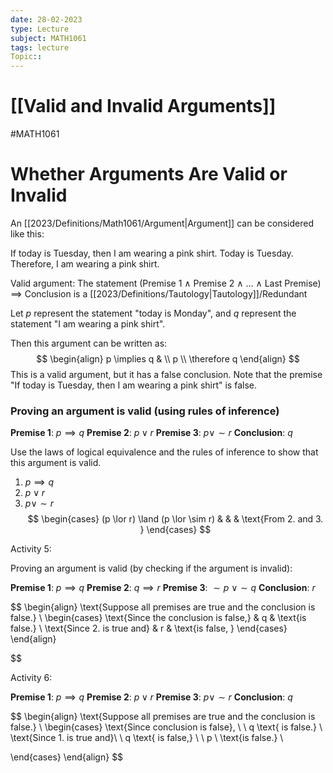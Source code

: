 ```yaml
---
date: 28-02-2023
type: Lecture
subject: MATH1061
tags: lecture
Topic:: 
---
```

# [[Valid and Invalid Arguments]]
#MATH1061
# Whether Arguments Are Valid or Invalid

An [[2023/Definitions/Math1061/Argument|Argument]] can be considered like this:

If today is Tuesday, then I am wearing a pink shirt.
Today is Tuesday.
Therefore, I am wearing a pink shirt.

Valid argument: The statement
(Premise 1 $\land$ Premise 2 $\land$ $\dots$ $\land$ Last Premise) $\implies$ Conclusion is a [[2023/Definitions/Tautology|Tautology]]/Redundant

Let $p$ represent the statement "today is Monday", and $q$ represent the statement "I am wearing a pink shirt".

Then this argument can be written as:
$$
\begin{align}
p \implies q  & \\
p \\
\therefore q
\end{align}
$$
This is a valid argument, but it has a false conclusion.
Note that the premise "If today is Tuesday, then I am wearing a pink shirt" is false.



### Proving an argument is valid (using rules of inference)

**Premise 1**: $p \implies q$
**Premise 2**: $p \lor r$
**Premise 3**: $p \lor \sim r$
**Conclusion**: $q$

Use the laws of logical equivalence and the rules of inference to show that this argument is valid.

1. $p \implies q$
2. $p \lor r$
3. $p \lor \sim r$
$$
\begin{cases}
(p \lor r) \land (p \lor \sim r) &  &  & \text{From 2. and 3. }
\end{cases}
$$


Activity 5:

Proving an argument is valid (by checking if the argument is invalid):

**Premise 1**: $p \implies q$
**Premise 2**: $q \implies r$
**Premise 3**: $\sim p \ \lor \sim q$
**Conclusion**: $r$

$$
\begin{align}
\text{Suppose all premises are true and the conclusion is false.} \\
\begin{cases}
\text{Since the conclusion is false,}  & q & \text{is false.} \\
\text{Since 2. is true and}  & r & \text{is false, } 
\end{cases}
\end{align}

$$


Activity 6:

**Premise 1**: $p \implies q$
**Premise 2**: $p \lor r$
**Premise 3**: $p \lor \sim r$
**Conclusion**: $q$

$$
\begin{align}
\text{Suppose all premises are true and the conclusion is false.} \\
\begin{cases}
\text{Since conclusion is false}, \ \ q  \text{ is false.} \\
\text{Since 1. is true and}\ \ q   \text{ is false,} \ \ p \  \text{is false.} \\

\end{cases}
\end{align}
$$

